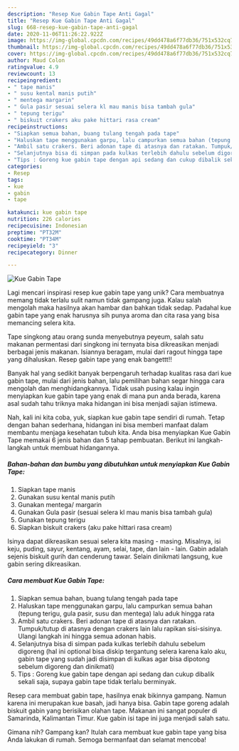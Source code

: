 ```yaml
---
description: "Resep Kue Gabin Tape Anti Gagal"
title: "Resep Kue Gabin Tape Anti Gagal"
slug: 668-resep-kue-gabin-tape-anti-gagal
date: 2020-11-06T11:26:22.922Z
image: https://img-global.cpcdn.com/recipes/49dd478a6f77db36/751x532cq70/kue-gabin-tape-foto-resep-utama.jpg
thumbnail: https://img-global.cpcdn.com/recipes/49dd478a6f77db36/751x532cq70/kue-gabin-tape-foto-resep-utama.jpg
cover: https://img-global.cpcdn.com/recipes/49dd478a6f77db36/751x532cq70/kue-gabin-tape-foto-resep-utama.jpg
author: Maud Colon
ratingvalue: 4.9
reviewcount: 13
recipeingredient:
- " tape manis"
- " susu kental manis putih"
- " mentega margarin"
- " Gula pasir sesuai selera kl mau manis bisa tambah gula"
- " tepung terigu"
- " biskuit crakers aku pake hittari rasa cream"
recipeinstructions:
- "Siapkan semua bahan, buang tulang tengah pada tape"
- "Haluskan tape menggunakan garpu, lalu campurkan semua bahan (tepung terigu, gula pasir, susu dan mentega) lalu aduk hingga rata"
- "Ambil satu crakers. Beri adonan tape di atasnya dan ratakan. Tumpuk/tutup di atasnya dengan crakers lain lalu rapikan sisi-sisinya. Ulangi langkah ini hingga semua adonan habis."
- "Selanjutnya bisa di simpan pada kulkas terlebih dahulu sebelum digoreng (hal ini optional bisa diskip tergantung selera karena kalo aku, gabin tape yang sudah jadi disimpan di kulkas agar bisa dipotong sebelum digoreng dan dinikmati)"
- "Tips : Goreng kue gabin tape dengan api sedang dan cukup dibalik sekali saja, supaya gabin tape tidak terlalu berminyak."
categories:
- Resep
tags:
- kue
- gabin
- tape

katakunci: kue gabin tape 
nutrition: 226 calories
recipecuisine: Indonesian
preptime: "PT32M"
cooktime: "PT34M"
recipeyield: "3"
recipecategory: Dinner

---
```



![Kue Gabin Tape](https://img-global.cpcdn.com/recipes/49dd478a6f77db36/751x532cq70/kue-gabin-tape-foto-resep-utama.jpg)

Lagi mencari inspirasi resep kue gabin tape yang unik? Cara membuatnya memang tidak terlalu sulit namun tidak gampang juga. Kalau salah mengolah maka hasilnya akan hambar dan bahkan tidak sedap. Padahal kue gabin tape yang enak harusnya sih punya aroma dan cita rasa yang bisa memancing selera kita.

Tape singkong atau orang sunda menyebutnya peyeum, salah satu makanan permentasi dari singkong ini ternyata bisa dikreasikan menjadi berbagai jenis makanan. Isiannya beragam, mulai dari ragout hingga tape yang dihaluskan. Resep gabin tape yang enak bangettt!!

Banyak hal yang sedikit banyak berpengaruh terhadap kualitas rasa dari kue gabin tape, mulai dari jenis bahan, lalu pemilihan bahan segar hingga cara mengolah dan menghidangkannya. Tidak usah pusing kalau ingin menyiapkan kue gabin tape yang enak di mana pun anda berada, karena asal sudah tahu triknya maka hidangan ini bisa menjadi sajian istimewa.


Nah, kali ini kita coba, yuk, siapkan kue gabin tape sendiri di rumah. Tetap dengan bahan sederhana, hidangan ini bisa memberi manfaat dalam membantu menjaga kesehatan tubuh kita. Anda bisa menyiapkan Kue Gabin Tape memakai 6 jenis bahan dan 5 tahap pembuatan. Berikut ini langkah-langkah untuk membuat hidangannya.

<!--inarticleads1-->

##### Bahan-bahan dan bumbu yang dibutuhkan untuk menyiapkan Kue Gabin Tape:

1. Siapkan  tape manis
1. Gunakan  susu kental manis putih
1. Gunakan  mentega/ margarin
1. Gunakan  Gula pasir (sesuai selera kl mau manis bisa tambah gula)
1. Gunakan  tepung terigu
1. Siapkan  biskuit crakers (aku pake hittari rasa cream)


Isinya dapat dikreasikan sesuai selera kita masing - masing. Misalnya, isi keju, puding, sayur, kentang, ayam, selai, tape, dan lain - lain. Gabin adalah sejenis biskuit gurih dan cenderung tawar. Selain dinikmati langsung, kue gabin sering dikreasikan. 

<!--inarticleads2-->

##### Cara membuat Kue Gabin Tape:

1. Siapkan semua bahan, buang tulang tengah pada tape
1. Haluskan tape menggunakan garpu, lalu campurkan semua bahan (tepung terigu, gula pasir, susu dan mentega) lalu aduk hingga rata
1. Ambil satu crakers. Beri adonan tape di atasnya dan ratakan. Tumpuk/tutup di atasnya dengan crakers lain lalu rapikan sisi-sisinya. Ulangi langkah ini hingga semua adonan habis.
1. Selanjutnya bisa di simpan pada kulkas terlebih dahulu sebelum digoreng (hal ini optional bisa diskip tergantung selera karena kalo aku, gabin tape yang sudah jadi disimpan di kulkas agar bisa dipotong sebelum digoreng dan dinikmati)
1. Tips : Goreng kue gabin tape dengan api sedang dan cukup dibalik sekali saja, supaya gabin tape tidak terlalu berminyak.


Resep cara membuat gabin tape, hasilnya enak bikinnya gampang. Namun karena ini merupakan kue basah, jadi hanya bisa. Gabin tape goreng adalah biskuit gabin yang berisikan olahan tape. Makanan ini sangat populer di Samarinda, Kalimantan Timur. Kue gabin isi tape ini juga menjadi salah satu. 

Gimana nih? Gampang kan? Itulah cara membuat kue gabin tape yang bisa Anda lakukan di rumah. Semoga bermanfaat dan selamat mencoba!
